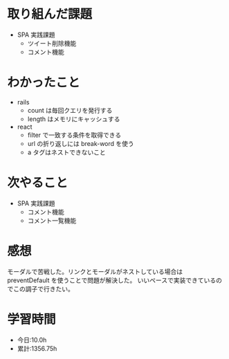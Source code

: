 # 取り組んだ課題

- SPA 実践課題
  - ツイート削除機能
  - コメント機能

# わかったこと

- rails
  - count は毎回クエリを発行する
  - length はメモリにキャッシュする
- react
  - filter で一致する条件を取得できる
  - url の折り返しには break-word を使う
  - a タグはネストできないこと

# 次やること

- SPA 実践課題
  - コメント機能
  - コメント一覧機能

# 感想

モーダルで苦戦した。リンクとモーダルがネストしている場合は preventDefault を使うことで問題が解決した。
いいペースで実装できているのでこの調子で行きたい。

# 学習時間

- 今日:10.0h
- 累計:1356.75h
